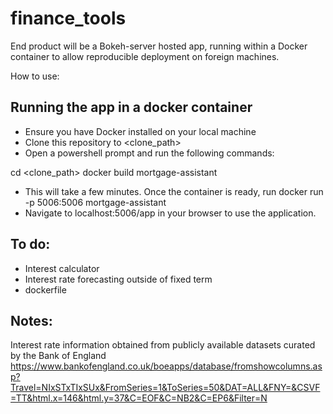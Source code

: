 # finance_tools

End product will be a Bokeh-server hosted app, running within a Docker container to allow reproducible deployment on foreign machines.

How to use:
## Running the app in a docker container
- Ensure you have Docker installed on your local machine
- Clone this repository to <clone_path>
- Open a powershell prompt and run the following commands:

cd <clone_path>
docker build mortgage-assistant

- This will take a few minutes. Once the container is ready, run
docker run -p 5006:5006 mortgage-assistant
- Navigate to localhost:5006/app in your browser to use the application.

## To do:
- Interest calculator
- Interest rate forecasting outside of fixed term
- dockerfile

## Notes:
Interest rate information obtained from publicly available datasets curated by the Bank of England
https://www.bankofengland.co.uk/boeapps/database/fromshowcolumns.asp?Travel=NIxSTxTIxSUx&FromSeries=1&ToSeries=50&DAT=ALL&FNY=&CSVF=TT&html.x=146&html.y=37&C=EOF&C=NB2&C=EP6&Filter=N

